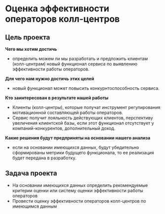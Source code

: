 # Оценка эффективности операторов колл-центров
##  Цель проекта

**Чего мы хотим достичь**
- определить можем ли мы разработать и предложить клиентам (колл-центрам) новый функционал сервиса по выявлению эффективности работы операторов.

**Для чего нам нужно достичь этих целей**
- новый функционал может повысить конкурнтоспособность сервиса.

**Кто заинтересован в результате нашей работы**
- Клиенты (колл-центры), которые получат инструмент регулирования мотивационной составляющей работы операторов.
- Сервис получит лояльность действующих клиентов, перспективу увеличения клиентской базы, если этот функционал отсутствует у компаний-конкурентов, дополнительный доход.

**Какие решения будут предприняты на основании нашего анализа**
- если на основании имеющихся данных, будут убедительно сформированы метрики будущего функционала, то ее реализация будет передана в разработку.

##  Задача проекта
- На основании имеющихся данных определить рекомендуемые критерии оценки или систему оценки эффективности работы операторов
- Провести оценку эффективности операторов колл-центров по имеющимся данным
